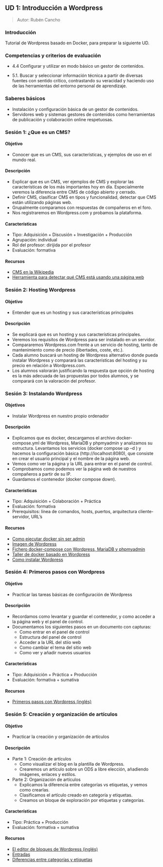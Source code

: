 ## UD 1: Introducción a Wordpress

> Autor: Rubén Cancho

### Introducción

Tutorial de Wordpress basado en Docker, para preparar la siguiente UD. 

### Competencias y criterios de evaluación

* 4.4 Configurar y utilizar en modo básico un gestor de contenidos.

* 5.1. Buscar y seleccionar información técnica a partir de diversas fuentes con sentido crítico, contrastando su veracidad y haciendo uso de las herramientas del entorno personal de aprendizaje.

### Saberes básicos

* Instalación y configuración básica de un gestor de contenidos.
* Servidores web y sistemas gestores de contenidos como herramientas de publicación y colaboración online respetuosas.

### Sesión 1: ¿Que es un CMS?

#### Objetivo

* Conocer que es un CMS, sus características, y ejemplos de uso en el mundo real.

#### Descripción

* Explicar que es un CMS, ver ejemplos de CMS y explorar las características de los más importantes hoy en día. Especialmente veremos la diferencia entre CMS de código abierto y cerrado.
* Definir CMS, clasificar CMS en tipos y funcionalidad, detectar que CMS están utilizando páginas web.
* Grupalmente comparamos con respuestas de compañeros en el foro.
* Nos registraremos en Wordpress.com y probamos la plataforma.

#### Características

* Tipo: Adquisición + Discusión + Investigación + Producción 
* Agrupación: individual
* Rol del profesor: dirijida por el profesor
* Evaluación: formativa 

#### Recursos 
* [CMS en la Wikipedia](https://es.wikipedia.org/wiki/Sistema_de_gesti%C3%B3n_de_contenidos) 
* [Herramienta para detectar qué CMS está usando una página web](https://whatcms.org/) 

### Sesión 2: Hosting Wordpress

#### Objetivo

* Entender que es un hosting y sus características principales

#### Descripción

* Se explicará que es un hosting y sus características principales.
* Veremos los requisitos de Wordpress para ser instalado en un servidor.
* Compararemos Wordpress.com frente a un servicio de hosting, tanto de mantenimiento como de precio (libertades, coste, etc.). 
* Cada alumno buscará un hosting de Wordpress alternativo donde pueda instalar Wordpress y comparará las características del hosting y su precio en relación a Wordpress.com.
* Los alumnos valorarán justificando la respuesta que opción de hosting es la más adecuada de las propuestas por todos alumnos, y se comparará con la valoración del profesor.

### Sesión 3: Instalando Wordpress

#### Objetivos

* Instalar Wordpress en nuestro propio ordenador

#### Descripción

* Explicamos que es docker, descargamos el archivo docker-compose.yml de Wordpress, MariaDB y phpmyadmin y analizamos su estructura. Levantamos los servicios (docker compose up –d ) y hacemos la configuración básica (http://localhost:8080), que consiste en crear el usuario principal y el nombre de la página web.
* Vemos como ver la página y la URL para entrar en el panel de control.
* Comprobamos como podemos ver la página web de nuestros compañeros a partir de su IP.
* Guardamos el contenedor (docker compose down). 

#### Características

* Tipo: Adquisición + Colaboración + Práctica 
* Evaluación: formativa 
* Prerequisitos: línea de comandos, hosts, puertos, arquitectura cliente-servidor, URL’s 

#### Recursos 
* [Como ejecutar docker sin ser admin](https://docs.docker.com/engine/install/linux-postinstall/) 
* [Imagen de Wordpress](https://hub.docker.com/_/wordpress)
* [Fichero docker-compose con Wordpress, MariaDB y phpmyadmin](https://gist.github.com/Canx/afd18727f83bbe14452035a5a5cbed02) 
* [Taller de docker basado en Wordpress](https://aulasoftwarelibre.github.io/taller-de-docker/wordpress/)
* [Como instalar Wordpress](https://wordpress.org/support/article/how-to-install-wordpress/) 

### Sesión 4: Primeros pasos con Wordpress

#### Objetivo

* Practicar las tareas básicas de configuración de Wordpress

#### Descripción

* Recordamos como levantar y guardar el contenedor, y como acceder a la página web y el panel de control.
* Documentamos los siguientes pasos en un documento con capturas: 
  * Como entrar en el panel de control 
  * Estructura del panel de control 
  * Acceder a la URL del stiio web 
  * Como cambiar el tema del sitio web 
  * Como ver y añadir nuevos usuarios 

#### Características

* Tipo: Adquisición + Práctica + Producción 
* Evaluación: formativa + sumativa 

#### Recursos 
* [Primeros pasos con Wordpress (inglés)](https://wordpress.org/support/article/first-steps-with-wordpress/) 

### Sesión 5: Creación y organización de artículos

#### Objetivo

* Practicar la creación y organización de artículos

#### Descripción

  * Parte 1: Creación de artículos
    * Como visualizar el blog en la plantilla de Wordpress.
    * Crearemos un artículo sobre un ODS a libre elección, añadiendo imágenes, enlaces y estilos.
  * Parte 2: Organización de artículos
    * Explicamos la diferencia entre categorías vs etiquetas, y vemos como crearlas.
    * Clasificamos el artículo creado en categoría y etiquetas.
    * Creamos un bloque de exploración por etiquetas y categorías.

#### Características

* Tipo:  Práctica + Producción 
* Evaluación: formativa + sumativa 

#### Recursos

* [El editor de bloques de Wordpress (inglés)](https://wordpress.org/support/article/wordpress-editor/)
* [Entradas](https://wordpress.com/es/support/entradas/)
* [Diferencias entre categorías y etiquetas](https://wordpress.com/es/support/entradas/diferencias-entre-categorias-y-etiquetas/)
